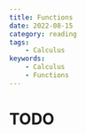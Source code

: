 ```yaml
---
title: Functions
date: 2022-08-15
category: reading
tags:
    - Calculus
keywords:
    - Calculus
    - Functions
---
```


# TODO
